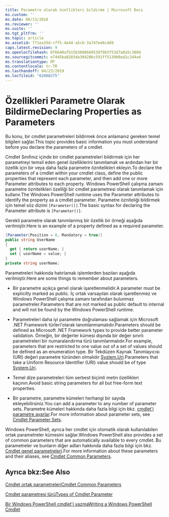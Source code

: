 ```yaml
---
title: Parametre olarak özellikleri bildirme | Microsoft Docs
ms.custom: ''
ms.date: 09/13/2016
ms.reviewer: ''
ms.suite: ''
ms.tgt_pltfrm: ''
ms.topic: article
ms.assetid: f71ea35d-cff5-4e44-a5c6-3a747ed4c4d9
caps.latest.revision: 9
ms.openlocfilehash: 6f6640afb15b3608669538f9b5f53d7a8a5c380d
ms.sourcegitcommit: e7445ba8203da304286c591ff513900ad1c244a4
ms.translationtype: MT
ms.contentlocale: tr-TR
ms.lasthandoff: 04/23/2019
ms.locfileid: "62068275"
---
```

# <a name="declaring-properties-as-parameters"></a><span data-ttu-id="7846c-102">Özellikleri Parametre Olarak Bildirme</span><span class="sxs-lookup"><span data-stu-id="7846c-102">Declaring Properties as Parameters</span></span>

<span data-ttu-id="7846c-103">Bu konu, bir cmdlet parametreleri bildirmek önce anlamanız gereken temel bilgileri sağlar.</span><span class="sxs-lookup"><span data-stu-id="7846c-103">This topic provides basic information you must understand before you declare the parameters of a cmdlet.</span></span>

<span data-ttu-id="7846c-104">Cmdlet Sınıfınız içinde bir cmdlet parametreleri bildirmek için her parametreyi temsil eden genel özelliklerini tanımlamak ve ardından her bir özellik için bir veya daha fazla parametre öznitelikleri ekleyin.</span><span class="sxs-lookup"><span data-stu-id="7846c-104">To declare the parameters of a cmdlet within your cmdlet class, define the public properties that represent each parameter, and then add one or more Parameter attributes to each property.</span></span> <span data-ttu-id="7846c-105">Windows PowerShell çalışma zamanı parametre öznitelikleri özelliği bir cmdlet parametresi olarak tanımlamak için kullanır.</span><span class="sxs-lookup"><span data-stu-id="7846c-105">The Windows PowerShell runtime uses the Parameter attributes to identify the property as a cmdlet parameter.</span></span> <span data-ttu-id="7846c-106">Parametre özniteliği bildirmek için temel söz dizimi `[Parameter()]`.</span><span class="sxs-lookup"><span data-stu-id="7846c-106">The basic syntax for declaring the Parameter attribute is `[Parameter()]`.</span></span>

<span data-ttu-id="7846c-107">Gerekli parametre olarak tanımlanmış bir özellik bir örneği aşağıda verilmiştir.</span><span class="sxs-lookup"><span data-stu-id="7846c-107">Here is an example of a property defined as a required parameter.</span></span>

```csharp
[Parameter(Position = 0, Mandatory = true)]
public string UserName
{
  get { return userName; }
  set { userName = value; }
}
private string userName;
```

<span data-ttu-id="7846c-108">Parametreleri hakkında hatırlamak işlemlerden bazıları aşağıda verilmiştir.</span><span class="sxs-lookup"><span data-stu-id="7846c-108">Here are some things to remember about parameters.</span></span>

- <span data-ttu-id="7846c-109">Bir parametre açıkça genel olarak işaretlenmelidir.</span><span class="sxs-lookup"><span data-stu-id="7846c-109">A parameter must be explicitly marked as public.</span></span> <span data-ttu-id="7846c-110">İç ortak varsayılan olarak işaretlenmez ve Windows PowerShell çalışma zamanı tarafından bulunmaz parametreler.</span><span class="sxs-lookup"><span data-stu-id="7846c-110">Parameters that are not marked as public default to internal and will not be found by the Windows PowerShell runtime.</span></span>

- <span data-ttu-id="7846c-111">Parametreleri daha iyi parametre doğrulaması sağlamak için Microsoft .NET Framework türleri'olarak tanımlanmamalıdır.</span><span class="sxs-lookup"><span data-stu-id="7846c-111">Parameters should be defined as Microsoft .NET Framework types to provide better parameter validation.</span></span> <span data-ttu-id="7846c-112">Örneğin, bir değerler kümesi dışında bir değer sınırlı parametreleri bir numaralandırma türü tanımlanmalıdır.</span><span class="sxs-lookup"><span data-stu-id="7846c-112">For example, parameters that are restricted to one value out of a set of values should be defined as an enumeration type.</span></span> <span data-ttu-id="7846c-113">Bir Tekdüzen Kaynak Tanımlayıcısı (URI) değeri parametre türünden olmalıdır [System.Uri](/dotnet/api/System.Uri).</span><span class="sxs-lookup"><span data-stu-id="7846c-113">Parameters that take a Uniform Resource Identifier (URI) value should be of type [System.Uri](/dotnet/api/System.Uri).</span></span>

- <span data-ttu-id="7846c-114">Temel dize parametreleri tüm serbest biçimli metin özellikleri kaçının.</span><span class="sxs-lookup"><span data-stu-id="7846c-114">Avoid basic string parameters for all but free-form text properties.</span></span>

- <span data-ttu-id="7846c-115">Bir parametre, parametre kümeleri herhangi bir sayıda ekleyebilirsiniz.</span><span class="sxs-lookup"><span data-stu-id="7846c-115">You can add a parameter to any number of parameter sets.</span></span> <span data-ttu-id="7846c-116">Parametre kümeleri hakkında daha fazla bilgi için bkz. [cmdlet'i parametre ayarlar](./cmdlet-parameter-sets.md).</span><span class="sxs-lookup"><span data-stu-id="7846c-116">For more information about parameter sets, see [Cmdlet Parameter Sets](./cmdlet-parameter-sets.md).</span></span>

<span data-ttu-id="7846c-117">Windows PowerShell, ayrıca her cmdlet için otomatik olarak kullanılabilen ortak parametreler kümesini sağlar.</span><span class="sxs-lookup"><span data-stu-id="7846c-117">Windows PowerShell also provides a set of common parameters that are automatically available to every cmdlet.</span></span> <span data-ttu-id="7846c-118">Bu parametreler ve bunların diğer adları hakkında daha fazla bilgi için bkz. [Cmdlet genel parametreleri](./common-parameter-names.md).</span><span class="sxs-lookup"><span data-stu-id="7846c-118">For more information about these parameters and their aliases, see [Cmdlet Common Parameters](./common-parameter-names.md).</span></span>

## <a name="see-also"></a><span data-ttu-id="7846c-119">Ayrıca bkz:</span><span class="sxs-lookup"><span data-stu-id="7846c-119">See Also</span></span>

[<span data-ttu-id="7846c-120">Cmdlet ortak parametreleri</span><span class="sxs-lookup"><span data-stu-id="7846c-120">Cmdlet Common Parameters</span></span>](./common-parameter-names.md)

[<span data-ttu-id="7846c-121">Cmdlet parametresi türü</span><span class="sxs-lookup"><span data-stu-id="7846c-121">Types of Cmdlet Parameter</span></span>](./types-of-cmdlet-parameters.md)

[<span data-ttu-id="7846c-122">Bir Windows PowerShell cmdlet'i yazma</span><span class="sxs-lookup"><span data-stu-id="7846c-122">Writing a Windows PowerShell Cmdlet</span></span>](./writing-a-windows-powershell-cmdlet.md)
